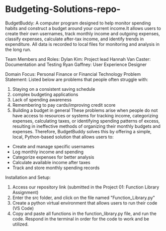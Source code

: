 # Budgeting-Solutions-repo-

BudgetBuddy: A computer program designed to help monitor spending habits and construct a budget around
your current income.It allows users to create their own usernames, track monthly income and outgoing expenses, classify expenses, calculate after-tax income, and identify trends in expenditure. All data is recorded to local files for monitoring and analysis in the long run.

Team Members and Roles:
Dylan Kim: Project lead
Hannah Van Caster: Documentation and Testing
Ryan Gaffney: User Experience Designer

Domain Focus: Personal Finance or Financial Technology
Problem Statement: 
Listed below are problems that people often struggle with:
1. Staying on a consistent saving schedule
2. complex budgeting applications
3. Lack of spending awareness
4. Remembering to pay cards/improving credit score
5. Building a budget in general
These problems arise when people do not have access to resources or systems for tracking income, categorizing expenses, calculating taxes, or identifying spending patterns of excess, resulting in ineffective methods of organizing their monthly budgets and expenses. Therefore, BudgetBuddy solves this by offering a simple, local, Python-based solution that allows users to:
- Create and manage specific usernames
- Log monthly income and spending
- Categorize expenses for better analysis
- Calculate available income after taxes
- Track and store monthly spending records

Installation and Setup: 
1. Access our repository link (submitted in the Project 01: Function Library Assignment)
2. Enter the src folder, and click on the file named "Function_Library.py"
3. Create a python virtual environment that allows users to run their code (VS Code)
4. Copy and paste all functions in the function_library.py file, and run the code. Respond in the terminal in order for the code to work and be utilized. 
